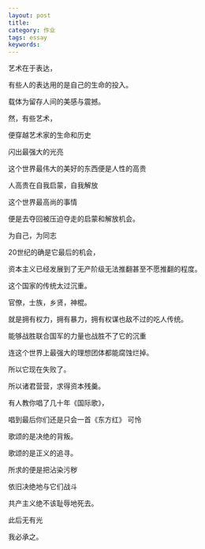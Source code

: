 ```yaml
---
layout: post
title: 
category: 作业
tags: essay
keywords: 
---
```


艺术在于表达，

有些人的表达用的是自己的生命的投入。

载体为留存人间的美感与震撼。


然，有些艺术，

便穿越艺术家的生命和历史

闪出最强大的光亮


这个世界最伟大的美好的东西便是人性的高贵

人高贵在自我启蒙，自我解放

这个世界最高尚的事情

便是去夺回被压迫夺走的启蒙和解放机会。

为自己，为同志

20世纪的确是它最后的机会，

资本主义已经发展到了无产阶级无法推翻甚至不愿推翻的程度。


这个国家的传统太过沉重。

官僚，士族，乡贤，神棍。


就是拥有权力，拥有暴力，拥有权谋也敌不过的吃人传统。

能够战胜联合国军的力量也战胜不了它的沉重

连这个世界上最强大的理想团体都能腐蚀烂掉。


所以它现在失败了。

所以诸君营营，求得资本残羹。


有人教你唱了几十年《国际歌》，

唱到最后你们还是只会一首《东方红》
可怜


歌颂的是决绝的背叛。

歌颂的是正义的追寻。


所求的便是把沾染污秽

依旧决绝地与它们战斗

共产主义绝不该耻辱地死去。

此后无有光

我必承之。
